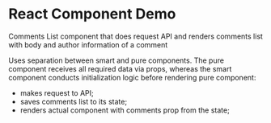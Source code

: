 # React Component Demo

Comments List component that does request API and renders comments list with body and author information of a comment

Uses separation between smart and pure components. 
The pure component receives all required data via props, whereas the smart component conducts initialization logic before rendering pure component: 
* makes request to API;
* saves comments list to its state;
* renders actual component with comments prop from the state;
